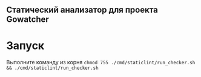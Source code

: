 ## Статический анализатор для проекта Gowatcher

# Запуск

Выполните команду из корня `chmod 755 ./cmd/staticlint/run_checker.sh && ./cmd/staticlint/run_checker.sh`